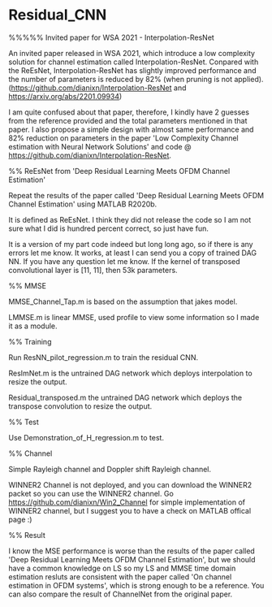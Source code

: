 # Residual_CNN

%%%%% Invited paper for WSA 2021 - Interpolation-ResNet 

An invited paper released in WSA 2021, which introduce a low complexity solution for channel estimation called Interpolation-ResNet. Conpared with the ReEsNet, Interpolation-ResNet has slightly improved performance and the number of parameters is reduced by 82% (when pruning is not applied). (https://github.com/dianixn/Interpolation-ResNet and https://arxiv.org/abs/2201.09934)

I am quite confused about that paper, therefore, I kindly have 2 guesses from the reference provided and the total parameters mentioned in that paper. I also propose a simple design with almost same performance and 82% reduction on parameters in the paper 'Low Complexity Channel estimation with Neural Network Solutions' and code @ https://github.com/dianixn/Interpolation-ResNet. 

%% ReEsNet from 'Deep Residual Learning Meets OFDM Channel Estimation'

Repeat the results of the paper called 'Deep Residual Learning Meets OFDM Channel Estimation' using MATLAB R2020b. 

It is defined as ReEsNet. I think they did not release the code so I am not sure what I did is hundred percent correct, so just have fun.

It is a version of my part code indeed but long long ago, so if there is any errors let me know. It works, at least I can send you a copy of trained DAG NN. If you have any question let me know. If the kernel of transposed convolutional layer is [11, 11], then 53k parameters. 

%% MMSE

MMSE_Channel_Tap.m is based on the assumption that jakes model.

LMMSE.m is linear MMSE, used profile to view some information so I made it as a module.

%% Training

Run ResNN_pilot_regression.m to train the residual CNN.

ResImNet.m is the untrained DAG network which deploys interpolation to resize the output.

Residual_transposed.m the untrained DAG network which deploys the transpose convolution to resize the output.

%% Test

Use Demonstration_of_H_regression.m to test.

%% Channel

Simple Rayleigh channel and Doppler shift Rayleigh channel.

WINNER2 Channel is not deployed, and you can download the WINNER2 packet so you can use the WINNER2 channel. Go https://github.com/dianixn/Win2_Channel for simple implementation of WINNER2 channel, but I suggest you to have a check on MATLAB offical page :)

%% Result

I know the MSE performance is worse than the results of the paper called 'Deep Residual Learning Meets OFDM Channel Estimation', but we should have a common knowledge on LS so my LS and MMSE time domain estimation resluts are consistent with the paper called 'On channel estimation in OFDM systems', which is strong enough to be a reference. You can also compare the result of ChannelNet from the original paper. 
